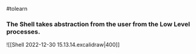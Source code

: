 #tolearn 

### The Shell takes abstraction from the user from the Low Level processes.


![[Shell 2022-12-30 15.13.14.excalidraw|400]]